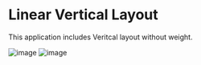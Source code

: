 # Linear Vertical Layout
This application includes Veritcal layout without weight.

![image](https://user-images.githubusercontent.com/71166016/166877351-b39d27d3-a76f-4584-aa6e-4c3c3ad3557b.png)
![image](https://user-images.githubusercontent.com/71166016/166878132-7a43e546-deae-4bfc-9132-baaead3a671b.png)


